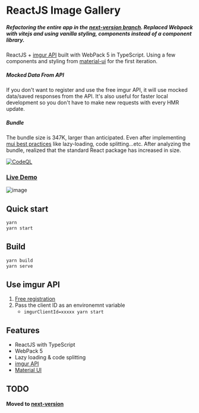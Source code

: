 # ReactJS Image Gallery

##### Refactoring the entire app in the [next-version branch](https://github.com/NazimHAli/react-image-gallery/tree/next-version). Replaced Webpack with vitejs and using vanilla styling, components instead of a component library.

ReactJS + [imgur API](https://imgur.com/) built with WebPack 5 in TypeScript. Using a few components and styling from [material-ui](https://github.com/mui-org/material-ui) for the first iteration.

##### Mocked Data From API
If you don't want to register and use the free imgur API, it will use mocked data/saved responses from the API. It's also useful for faster local development so you don't have to make new requests with every HMR update.

##### Bundle
The bundle size is 347K, larger than anticipated. Even after implementing [mui best practices](https://mui.com/guides/minimizing-bundle-size/) like lazy-loading, code splitting...etc. After analyzing the bundle, realized that the standard React package has increased in size. 

[![CodeQL](https://github.com/NazimHAli/react-image-gallery/actions/workflows/codeql-analysis.yml/badge.svg?branch=master)](https://github.com/NazimHAli/react-image-gallery/actions/workflows/codeql-analysis.yml)

### [Live Demo](https://react-image-gallery-master.vercel.app/)
![image](https://user-images.githubusercontent.com/26750288/135773516-5bf69971-7c8a-4e2a-8182-8c6240f7b436.png)


## Quick start

```bash
yarn
yarn start
```

## Build

```bash
yarn build
yarn serve
```

## Use imgur API

1. [Free registration](https://api.imgur.com/oauth2/addclient)
2. Pass the client ID as an environemnt variable
    - ```imgurClientId=xxxxx yarn start```

## Features

-   ReactJS with TypeScript
-   WebPack 5
-   Lazy loading & code splitting
-   [imgur API](https://api.imgur.com/)
-   [Material UI](https://github.com/mui-org/material-ui)

## TODO
#### Moved to [next-version](https://github.com/NazimHAli/react-image-gallery/tree/next-version)
